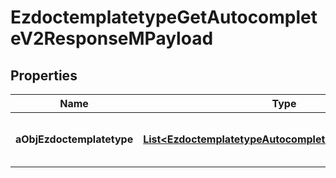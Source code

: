 

# EzdoctemplatetypeGetAutocompleteV2ResponseMPayload

## Properties

Name | Type | Description | Notes
------------ | ------------- | ------------- | -------------
**aObjEzdoctemplatetype** | [**List&lt;EzdoctemplatetypeAutocompleteElementResponse&gt;**](EzdoctemplatetypeAutocompleteElementResponse.md) | An array of Ezdoctemplatetype autocomplete element response. | 




